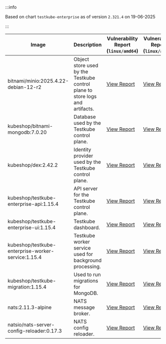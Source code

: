 :::info

Based on chart `testkube-enterprise` as of version `2.321.4` on 19-06-2025

:::

| Image | Description | Vulnerability Report (`linux/amd64`) | Vulnerability Report (`linux/arm64`) | Docker Image |
|-------|-------------|----------------------------------------|----------------------------------------|--------------|
| bitnami/minio:2025.4.22-debian-12-r2 | Object store used by the Testkube control plane to store logs and artifacts. | [View Report](./minio-2025.4.22-debian-12-r2_linux_amd64.md) | [View Report](./minio-2025.4.22-debian-12-r2_linux_arm64.md) | [View Image](https://hub.docker.com/layers/bitnami/minio/2025.4.22-debian-12-r2/images/sha256-b55af04849786132c6571b916da9cfd77e1eaa813917929c06f023bebf94873b?context=explore) |
| kubeshop/bitnami-mongodb:7.0.20 | Database used by the Testkube control plane. | [View Report](./bitnami-mongodb-7.0.20_linux_amd64.md) | [View Report](./bitnami-mongodb-7.0.20_linux_arm64.md) | [View Image](https://hub.docker.com/layers/kubeshop/bitnami-mongodb/7.0.20/images/sha256-8663700de129c2066dac073d15a675f6318d55d1afd427be48a0f1afeeb25a20?context=explore) |
| kubeshop/dex:2.42.2 | Identity provider used by the Testkube control plane. | [View Report](./dex-2.42.2_linux_amd64.md) | [View Report](./dex-2.42.2_linux_arm64.md) | [View Image](https://hub.docker.com/layers/kubeshop/dex/2.42.2/images/sha256-fae22cdfdb6e9adebe232ae42afcf41b687c6789c704ff3d42866973b0a8a828?context=explore) |
| kubeshop/testkube-enterprise-api:1.15.4 | API server for the Testkube control plane. | [View Report](./testkube-enterprise-api-1.15.4_linux_amd64.md) | [View Report](./testkube-enterprise-api-1.15.4_linux_arm64.md) | [View Image](https://hub.docker.com/layers/kubeshop/testkube-enterprise-api/1.15.4/images/sha256-51bcd80bdc973dd5d5ee8ee63b7e7407f7447e1a63369561a516e979dc3f0dae?context=explore) |
| kubeshop/testkube-enterprise-ui:1.15.4 | Testkube dashboard. | [View Report](./testkube-enterprise-ui-1.15.4_linux_amd64.md) | [View Report](./testkube-enterprise-ui-1.15.4_linux_arm64.md) | [View Image](https://hub.docker.com/layers/kubeshop/testkube-enterprise-ui/1.15.4/images/sha256-d973ae5b7e4ffad41a84b1f5b4259df4f4e5c94b6f1c52ac169ec735ca0923fe?context=explore) |
| kubeshop/testkube-enterprise-worker-service:1.15.4 | Testkube worker service used for background processing. | [View Report](./testkube-enterprise-worker-service-1.15.4_linux_amd64.md) | [View Report](./testkube-enterprise-worker-service-1.15.4_linux_arm64.md) | [View Image](https://hub.docker.com/layers/kubeshop/testkube-enterprise-worker-service/1.15.4/images/sha256-420c17eab094251647563268266a47a91513b9ec3a614aac1a0ae83aa1cdaafe?context=explore) |
| kubeshop/testkube-migration:1.15.4 | Used to run migrations for MongoDB. | [View Report](./testkube-migration-1.15.4_linux_amd64.md) | [View Report](./testkube-migration-1.15.4_linux_arm64.md) | [View Image](https://hub.docker.com/layers/kubeshop/testkube-migration/1.15.4/images/sha256-19f97ba81a4cd7b6e50667797105ecfc45ee6f5d04c42c0ee615d2755fbb48da?context=explore) |
| nats:2.11.3-alpine | NATS message broker. | [View Report](./nats-2.11.3-alpine_linux_amd64.md) | [View Report](./nats-2.11.3-alpine_linux_arm64.md) | [View Image](https://hub.docker.com/layers/library/nats/2.11.3-alpine/images/sha256-f6be324fcee27f2a91178d74f77bb4ba3e5a9d2e72ba7d6871f45d14aadca40a?context=explore) |
| natsio/nats-server-config-reloader:0.17.3 | NATS config reloader. | [View Report](./nats-server-config-reloader-0.17.3_linux_amd64.md) | [View Report](./nats-server-config-reloader-0.17.3_linux_arm64.md) | [View Image](https://hub.docker.com/layers/natsio/nats-server-config-reloader/0.17.3/images/sha256-6798c689cca8a98f34e57db124abe46c81edf9bfb02d54ad85da60d0e41ef592?context=explore) |
